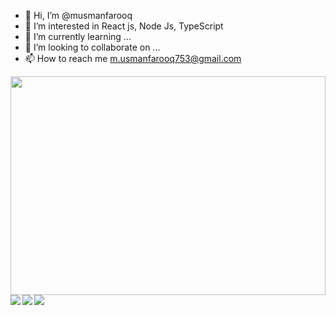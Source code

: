 - 👋 Hi, I’m @musmanfarooq
- 👀 I’m interested in React js, Node Js, TypeScript
- 🌱 I’m currently learning ...
- 💞️ I’m looking to collaborate on ...
- 📫 How to reach me m.usmanfarooq753@gmail.com

<!-- <div style="display: block;"> -->
<!--   <img align="left" width="47%" src="https://github-readme-stats.vercel.app/api?username=musmanfarooq&show_icons=true&theme=radical" /> -->
  <img width="100%" height='350px' src="https://github-readme-stats.vercel.app/api/top-langs/?username=musmanfarooq&layout=compact"/>
<!-- </div> -->
<div style="display: flex; align-item: center; margin-top: '40px'">
<img align="left" src="https://img.shields.io/badge/node.js-6DA55F?style=for-the-badge&logo=node.js&logoColor=white"/>
<img align="left" src="https://img.shields.io/badge/javascript-%23323330.svg?style=for-the-badge&logo=javascript&logoColor=%23F7DF1E"/>
<img src="https://img.shields.io/badge/typescript-%23007ACC.svg?style=for-the-badge&logo=typescript&logoColor=white"/>
</div>


<!---
musmanfarooq/musmanfarooq is a ✨ special ✨ repository because its `README.md` (this file) appears on your GitHub profile.
You can click the Preview link to take a look at your changes.
--->
